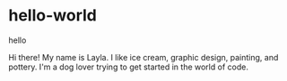 # hello-world
hello

Hi there!
My name is Layla. I like ice cream, graphic design, painting, and pottery. 
I'm a dog lover trying to get started in the world of code. 
